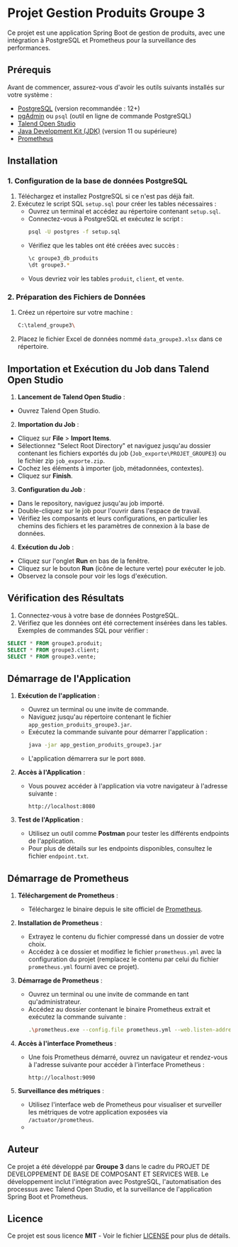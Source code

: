 # Projet Gestion Produits Groupe 3

Ce projet est une application Spring Boot de gestion de produits, avec une intégration à PostgreSQL et Prometheus pour la surveillance des performances.

## Prérequis

Avant de commencer, assurez-vous d'avoir les outils suivants installés sur votre système :

- [PostgreSQL](https://www.postgresql.org/download/) (version recommandée : 12+)
- [pgAdmin](https://www.pgadmin.org/download/) ou `psql` (outil en ligne de commande PostgreSQL)
- [Talend Open Studio](https://drive.google.com/file/d/1IQA6Q_wPUitwdrcEanG29PX7WsnuOLoJ/view?usp=sharing)
- [Java Development Kit (JDK)](https://www.oracle.com/java/technologies/javase-jdk11-downloads.html) (version 11 ou supérieure)
- [Prometheus](https://prometheus.io/download/)

## Installation

### 1. Configuration de la base de données PostgreSQL

1. Téléchargez et installez PostgreSQL si ce n'est pas déjà fait.
2. Exécutez le script SQL `setup.sql` pour créer les tables nécessaires :
    - Ouvrez un terminal et accédez au répertoire contenant `setup.sql`.
    - Connectez-vous à PostgreSQL et exécutez le script :  
      ```bash
      psql -U postgres -f setup.sql
      ```
    - Vérifiez que les tables ont été créées avec succès :
      ```bash
      \c groupe3_db_produits
      \dt groupe3.*
      ```
    - Vous devriez voir les tables `produit`, `client`, et `vente`.

### 2. Préparation des Fichiers de Données

1. Créez un répertoire sur votre machine :  
   ```bash
   C:\talend_groupe3\
2. Placez le fichier Excel de données nommé `data_groupe3.xlsx` dans ce répertoire.

## Importation et Exécution du Job dans Talend Open Studio

1. **Lancement de Talend Open Studio** :
- Ouvrez Talend Open Studio.

2. **Importation du Job** :
- Cliquez sur **File** > **Import Items**.
- Sélectionnez "Select Root Directory" et naviguez jusqu'au dossier contenant les fichiers exportés du job (`Job_exporte\PROJET_GROUPE3`) ou le fichier zip `job_exporte.zip`.
- Cochez les éléments à importer (job, métadonnées, contextes).
- Cliquez sur **Finish**.

3. **Configuration du Job** :
- Dans le repository, naviguez jusqu'au job importé.
- Double-cliquez sur le job pour l'ouvrir dans l'espace de travail.
- Vérifiez les composants et leurs configurations, en particulier les chemins des fichiers et les paramètres de connexion à la base de données.

4. **Exécution du Job** :
- Cliquez sur l'onglet **Run** en bas de la fenêtre.
- Cliquez sur le bouton **Run** (icône de lecture verte) pour exécuter le job.
- Observez la console pour voir les logs d'exécution.

## Vérification des Résultats

1. Connectez-vous à votre base de données PostgreSQL.
2. Vérifiez que les données ont été correctement insérées dans les tables. Exemples de commandes SQL pour vérifier :
```sql
SELECT * FROM groupe3.produit;
SELECT * FROM groupe3.client;
SELECT * FROM groupe3.vente;
```
## Démarrage de l'Application

1. **Exécution de l'application** :
   - Ouvrez un terminal ou une invite de commande.
   - Naviguez jusqu'au répertoire contenant le fichier `app_gestion_produits_groupe3.jar`.
   - Exécutez la commande suivante pour démarrer l'application :
     ```bash
     java -jar app_gestion_produits_groupe3.jar
     ```
   - L'application démarrera sur le port `8080`.

2. **Accès à l'Application** :
   - Vous pouvez accéder à l'application via votre navigateur à l'adresse suivante :
     ```
     http://localhost:8080
     ```

3. **Test de l'Application** :
   - Utilisez un outil comme **Postman** pour tester les différents endpoints de l'application.
   - Pour plus de détails sur les endpoints disponibles, consultez le fichier `endpoint.txt`.
   
## Démarrage de Prometheus

1. **Téléchargement de Prometheus** :
   - Téléchargez le binaire depuis le site officiel de [Prometheus](https://prometheus.io/download/).

2. **Installation de Prometheus** :
   - Extrayez le contenu du fichier compressé dans un dossier de votre choix.
   - Accédez à ce dossier et modifiez le fichier `prometheus.yml` avec la configuration du projet (remplacez le contenu par celui du fichier `prometheus.yml` fourni avec ce projet).

3. **Démarrage de Prometheus** :
   - Ouvrez un terminal ou une invite de commande en tant qu'administrateur.
   - Accédez au dossier contenant le binaire Prometheus extrait et exécutez la commande suivante :
     ```bash
     .\prometheus.exe --config.file prometheus.yml --web.listen-address ":9090" --storage.tsdb.path "données"
     ```

4. **Accès à l'interface Prometheus** :
   - Une fois Prometheus démarré, ouvrez un navigateur et rendez-vous à l'adresse suivante pour accéder à l'interface Prometheus :
     ```
     http://localhost:9090
     ```

5. **Surveillance des métriques** :
   - Utilisez l'interface web de Prometheus pour visualiser et surveiller les métriques de votre application exposées via `/actuator/prometheus`.
   - 
## Auteur

Ce projet a été développé par **Groupe 3** dans le cadre du PROJET DE DEVELOPPEMENT DE BASE DE COMPOSANT ET SERVICES WEB. Le développement inclut l'intégration avec PostgreSQL, l'automatisation des processus avec Talend Open Studio, et la surveillance de l'application Spring Boot et Prometheus.

## Licence

Ce projet est sous licence **MIT** - Voir le fichier [LICENSE](LICENSE) pour plus de détails.


